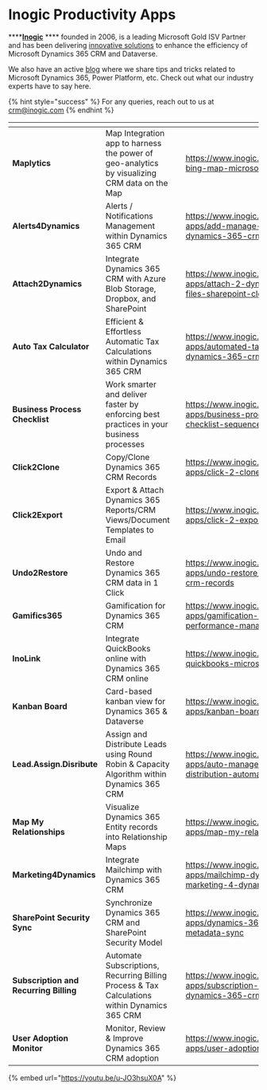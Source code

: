 # Inogic Productivity Apps

****[**Inogic**](https://www.inogic.com/) **** founded in 2006, is a leading Microsoft Gold ISV Partner and has been delivering [innovative solutions](https://www.inogic.com/product/integrations/productivity-apps) to enhance the efficiency of Microsoft Dynamics 365 CRM and Dataverse.&#x20;

We also have an active [blog](https://www.inogic.com/blog/) where we share tips and tricks related to Microsoft Dynamics 365, Power Platform, etc. Check out what our industry experts have to say here.&#x20;

{% hint style="success" %}
For any queries, reach out to us at [crm@inogic.com](mailto:crm@inogic.com)
{% endhint %}

<table data-view="cards"><thead><tr><th></th><th></th><th></th><th data-hidden data-card-target data-type="content-ref"></th></tr></thead><tbody><tr><td><strong>Maplytics</strong></td><td>Map Integration app to harness the power of geo-analytics by visualizing CRM data on the Map</td><td></td><td><a href="https://www.inogic.com/product/integrations/maplytics-bing-map-microsoft-dynamics-crm">https://www.inogic.com/product/integrations/maplytics-bing-map-microsoft-dynamics-crm</a></td></tr><tr><td><strong>Alerts4Dynamics</strong></td><td>Alerts / Notifications Management within Dynamics 365 CRM</td><td></td><td><a href="https://www.inogic.com/product/productivity-apps/add-manage-schedule-notifications-alerts-4-dynamics-365-crm">https://www.inogic.com/product/productivity-apps/add-manage-schedule-notifications-alerts-4-dynamics-365-crm</a></td></tr><tr><td><strong>Attach2Dynamics</strong></td><td>Integrate Dynamics 365 CRM with Azure Blob Storage, Dropbox, and SharePoint</td><td></td><td><a href="https://www.inogic.com/product/productivity-apps/attach-2-dynamics-365-crm-upload-multiple-files-sharepoint-cloud-storage">https://www.inogic.com/product/productivity-apps/attach-2-dynamics-365-crm-upload-multiple-files-sharepoint-cloud-storage</a></td></tr><tr><td><strong>Auto Tax Calculator</strong></td><td>Efficient &#x26; Effortless Automatic Tax Calculations within Dynamics 365 CRM</td><td></td><td><a href="https://www.inogic.com/product/productivity-apps/automated-tax-calculation-processing-dynamics-365-crm">https://www.inogic.com/product/productivity-apps/automated-tax-calculation-processing-dynamics-365-crm</a></td></tr><tr><td><strong>Business Process Checklist</strong></td><td>Work smarter and deliver faster by enforcing best practices in your business processes</td><td></td><td><a href="https://www.inogic.com/product/productivity-apps/business-process-dynamics-365-crm-to-do-checklist-sequence">https://www.inogic.com/product/productivity-apps/business-process-dynamics-365-crm-to-do-checklist-sequence</a></td></tr><tr><td><strong>Click2Clone</strong></td><td>Copy/Clone Dynamics 365 CRM Records</td><td><h3></h3></td><td><a href="https://www.inogic.com/product/productivity-apps/click-2-clone-microsoft-dynamics-crm-records">https://www.inogic.com/product/productivity-apps/click-2-clone-microsoft-dynamics-crm-records</a></td></tr><tr><td><strong>Click2Export</strong></td><td>Export &#x26; Attach Dynamics 365 Reports/CRM Views/Document Templates to Email</td><td></td><td><a href="https://www.inogic.com/product/productivity-apps/click-2-export-microsoft-dynamics-crm-reports">https://www.inogic.com/product/productivity-apps/click-2-export-microsoft-dynamics-crm-reports</a></td></tr><tr><td><strong>Undo2Restore</strong></td><td>Undo and Restore Dynamics 365 CRM data in 1 Click</td><td></td><td><a href="https://www.inogic.com/product/productivity-apps/undo-restore-recover-deleted-dynamics-365-crm-records">https://www.inogic.com/product/productivity-apps/undo-restore-recover-deleted-dynamics-365-crm-records</a></td></tr><tr><td><strong>Gamifics365</strong></td><td>Gamification for Dynamics 365 CRM</td><td></td><td><a href="https://www.inogic.com/product/productivity-apps/gamification-motivation-engagement-performance-management-dynamics-365-crm">https://www.inogic.com/product/productivity-apps/gamification-motivation-engagement-performance-management-dynamics-365-crm</a></td></tr><tr><td><strong>InoLink</strong></td><td>Integrate QuickBooks online with Dynamics 365 CRM online</td><td></td><td><a href="https://www.inogic.com/product/integrations/inolink-quickbooks-microsoft-dynamics-crm">https://www.inogic.com/product/integrations/inolink-quickbooks-microsoft-dynamics-crm</a></td></tr><tr><td><strong>Kanban Board</strong></td><td>Card-based kanban view for Dynamics 365 &#x26; Dataverse</td><td></td><td><a href="https://www.inogic.com/product/productivity-apps/kanban-board-dynamics-365-crm">https://www.inogic.com/product/productivity-apps/kanban-board-dynamics-365-crm</a></td></tr><tr><td><strong>Lead.Assign.Disribute</strong></td><td>Assign and Distribute Leads using Round Robin &#x26; Capacity Algorithm within Dynamics 365 CRM</td><td></td><td><a href="https://www.inogic.com/product/productivity-apps/auto-manage-lead-assignment-and-distribution-automation-dynamics-365-crm">https://www.inogic.com/product/productivity-apps/auto-manage-lead-assignment-and-distribution-automation-dynamics-365-crm</a></td></tr><tr><td><strong>Map My Relationships</strong></td><td>Visualize Dynamics 365 Entity records into Relationship Maps</td><td></td><td><a href="https://www.inogic.com/product/productivity-apps/map-my-relationships-dynamics-365-crm">https://www.inogic.com/product/productivity-apps/map-my-relationships-dynamics-365-crm</a></td></tr><tr><td><strong>Marketing4Dynamics</strong></td><td>Integrate Mailchimp with Dynamics 365 CRM</td><td></td><td><a href="https://www.inogic.com/product/productivity-apps/mailchimp-dynamics-365-crm-integration-marketing-4-dynamics">https://www.inogic.com/product/productivity-apps/mailchimp-dynamics-365-crm-integration-marketing-4-dynamics</a></td></tr><tr><td><strong>SharePoint Security Sync</strong></td><td>Synchronize Dynamics 365 CRM and SharePoint Security Model</td><td></td><td><a href="https://www.inogic.com/product/productivity-apps/dynamics-365-crm-sharepoint-security-metadata-sync">https://www.inogic.com/product/productivity-apps/dynamics-365-crm-sharepoint-security-metadata-sync</a></td></tr><tr><td><strong>Subscription and Recurring Billing</strong> </td><td>Automate Subscriptions, Recurring Billing Process &#x26; Tax Calculations within Dynamics 365 CRM</td><td></td><td><a href="https://www.inogic.com/product/productivity-apps/subscription-management-recurring-billing-dynamics-365-crm">https://www.inogic.com/product/productivity-apps/subscription-management-recurring-billing-dynamics-365-crm</a></td></tr><tr><td><strong>User Adoption Monitor</strong></td><td>Monitor, Review &#x26; Improve Dynamics 365 CRM adoption</td><td></td><td><a href="https://www.inogic.com/product/productivity-apps/user-adoption-monitor-in-dynamics-crm">https://www.inogic.com/product/productivity-apps/user-adoption-monitor-in-dynamics-crm</a></td></tr></tbody></table>

{% embed url="https://youtu.be/u-JO3hsuX0A" %}
